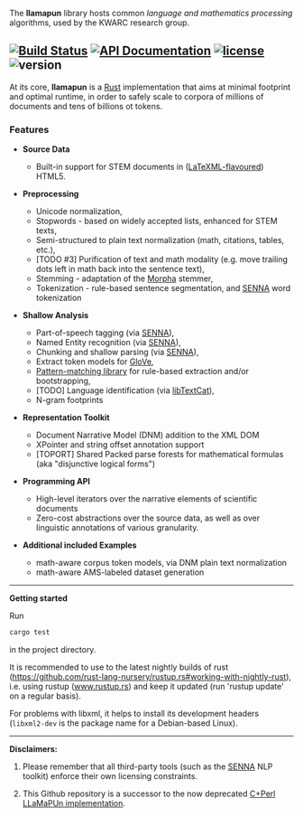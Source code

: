 The **llamapun** library hosts common _language and mathematics processing_ algorithms, used by the KWARC research group.

[![Build Status](https://travis-ci.org/KWARC/llamapun.svg?branch=master)](https://travis-ci.org/KWARC/llamapun)
[![API Documentation](https://img.shields.io/badge/docs-API-blue.svg)](http://kwarc.github.io/llamapun/llamapun/index.html)
[![license](http://img.shields.io/badge/license-GPLv3-blue.svg)](https://raw.githubusercontent.com/KWARC/llamapun/master/LICENSE)
![version](https://img.shields.io/badge/version-0.2.2-orange.svg)
---
At its core, **llamapun** is a [Rust](http://rust-lang.org/) implementation that aims at minimal footprint and optimal runtime, in order to safely scale to corpora of millions of documents and tens of billions ot tokens.

### Features

 * **Source Data**
   * Built-in support for STEM documents in ([LaTeXML-flavoured](https://github.com/brucemiller/LaTeXML/)) HTML5.

 * **Preprocessing**
   * Unicode normalization,
   * Stopwords - based on widely accepted lists, enhanced for STEM texts,
   * Semi-structured to plain text normalization (math, citations, tables, etc.),
   * [TODO #3] Purification of text and math modality (e.g. move trailing dots left in math back into the sentence text),
   * Stemming - adaptation of the [Morpha](http://www.sussex.ac.uk/Users/johnca/morph.html) stemmer,
   * Tokenization - rule-based sentence segmentation, and [SENNA](http://ml.nec-labs.com/senna/) word tokenization

 * **Shallow Analysis**
   * Part-of-speech tagging (via [SENNA](http://ml.nec-labs.com/senna/)),
   * Named Entity recognition (via [SENNA](http://ml.nec-labs.com/senna/)),
   * Chunking and shallow parsing (via [SENNA](http://ml.nec-labs.com/senna/)),
   * Extract token models for [GloVe](http://nlp.stanford.edu/projects/glove/),
   * [Pattern-matching library](doc/pattern_matching.md) for rule-based extraction and/or bootstrapping,
   * [TODO] Language identification (via [libTextCat](http://software.wise-guys.nl/libtextcat/)),
   * N-gram footprints

 * **Representation Toolkit**
   * Document Narrative Model (DNM) addition to the XML DOM
   * XPointer and string offset annotation support
   * [TOPORT] Shared Packed parse forests for mathematical formulas (aka "disjunctive logical forms")

 * **Programming API**
   * High-level iterators over the narrative elements of scientific documents
   * Zero-cost abstractions over the source data, as well as over linguistic annotations of various granularity.

 * **Additional included Examples**
   * math-aware corpus token models, via DNM plain text normalization
   * math-aware AMS-labeled dataset generation

---

**Getting started**

Run
```bash
cargo test
```
in the project directory. 

It is recommended to use to the latest nightly builds of rust (https://github.com/rust-lang-nursery/rustup.rs#working-with-nightly-rust), 
i.e. using rustup (www.rustup.rs) and keep it updated (run 'rustup update' on a regular basis).

For problems with libxml, it helps to install its development headers (`libxml2-dev` is the package name for a Debian-based Linux).

---

**Disclaimers:**

  1. Please remember that all third-party tools (such as the [SENNA](http://ml.nec-labs.com/senna/) NLP toolkit) enforce their own licensing constraints.

  2. This Github repository is a successor to the now deprecated [C+Perl LLaMaPUn implementation](https://github.com/KWARC/deprecated-LLaMaPUn).
